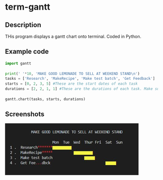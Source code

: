 # term-gantt
## Description
THis program displays a gantt chart onto terminal. Coded in Python.

## Example code
```python
import gantt

print(' '*10, 'MAKE GOOD LEMONADE TO SELL AT WEEKEND STAND\n')
tasks = ['Research', 'MakeRecipe', 'Make test batch', 'Get Feedback']
starts = [0, 2, 3, 5] #These are the start dates of each task
durations = [2, 2, 1, 1] #These are the durations of each task. Make sure they correspond to the order used in starts.

gantt.chart(tasks, starts, durations)
```

## Screenshots  
![Screenshot 1](https://github.com/rorisang123/term-gantt/blob/main/img/picture%202.JPG)
